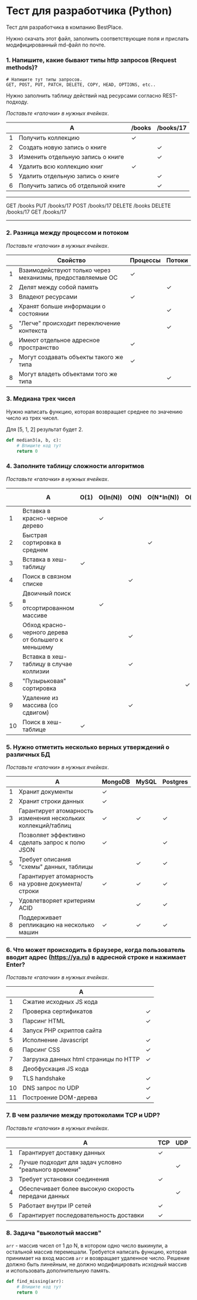 # Тест для разработчика (Python)

Тест для разработчика в компанию BestPlace.

Нужно скачать этот файл, заполнить соответствующие поля и прислать модифицированный md-файл по почте.


### 1. Напишите, какие бывают типы http запросов (Request methods)? 

~~~
# Напишите тут типы запросов.
GET, POST, PUT, PATCH, DELETE, COPY, HEAD, OPTIONS, etc..

~~~


Нужно заполнить таблицу действий над ресурсами согласно REST-подходу.

*Поставьте «галочки» в нужных ячейках*.

|      | A                                  | /books | /books/17 |
| ---- | ---------------------------------- | ------ | --------- |
| 1    | Получить коллекцию                 |   ✓    |           |
| 2    | Создать новую запись о книге       |        |     ✓     |
| 3    | Изменить отдельную запись о книге  |        |     ✓     |
| 4    | Удалить всю коллекцию книг         |   ✓    |           |
| 5    | Удалить отдельную запись о книге   |        |     ✓     |
| 6    | Получить запись об отдельной книге |        |     ✓     |

---
GET /books
PUT /books/17
POST /books/17
DELETE /books
DELETE /books/17
GET /books/17

---

### 2. Разница между процессом и потоком

*Поставьте «галочки» в нужных ячейках*.

|      | Свойство                                                   | Процессы | Потоки |
| ---- | ---------------------------------------------------------- | -------- | ------ |
| 1    | Взаимодействуют только через механизмы, предоставляемые ОС |     ✓    |        |
| 2    | Делят между собой память                                   |          |    ✓   |
| 3    | Владеют ресурсами                                          |     ✓    |        |
| 4    | Хранят больше информации о состоянии                       |          |    ✓   |
| 5    | "Легче" происходит переключение контекста                  |          |    ✓   |
| 6    | Имеют отдельное адресное пространство                      |     ✓    |        |
| 7    | Могут создавать объекты такого же типа                     |     ✓    |        |
| 8    | Могут владеть объектами того же типа                       |          |    ✓   |



### 3. Медиана трех чисел

Нужно написать функцию, которая возвращает среднее по значению число из трех чисел.

Для [5, 1, 2] результат будет 2.

~~~python
def median3(a, b, c):
    # Впишите код тут
    return 0
~~~


### 4. Заполните таблицу сложности алгоритмов

*Поставьте «галочки» в нужных ячейках*.

|      | A                                                  | O(1) | O(ln(N)) | O(N) | O(N*ln(N)) | O(N^2) | Другой вариант |
| ---- | -------------------------------------------------- | ---- | -------- | ---- | ---------- | ------ | ------------ |
| 1    | Вставка в красно-черное дерево                     |      |    ✓     |      |            |        |              |
| 2    | Быстрая сортировка в среднем                       |      |          |      |      ✓     |        |              |
| 3    | Вставка в хеш-таблицу                              |   ✓  |          |      |            |        |              |
| 4    | Поиск в связном списке                             |      |          |  ✓   |            |        |              |
| 5    | Двоичный поиск в отсортированном массиве           |      |    ✓     |      |            |        |              |
| 6    | Обход красно-черного дерева от большего к меньшему |      |          |  ✓   |            |        |              |
| 7    | Вставка в хеш-таблицу в случае коллизии            |      |          |  ✓   |            |        |              |
| 8    | "Пузырьковая" сортировка                           |      |          |      |            |    ✓   |              |
| 9    | Удаление из массива (со сдвигом)                   |      |          |  ✓   |            |        |              |
| 10   | Поиск в хеш-таблице                                |  ✓   |          |      |            |        |              |


### 5. Нужно отметить несколько верных утверждений о различных БД

*Поставьте «галочки» в нужных ячейках*.

|      | A                                                             | MongoDB | MySQL | Postgres |
| ---- | ------------------------------------------------------------  | ------- | ----- | -------- |
| 1    | Хранит документы                                              |   ✓     |       |          |
| 2    | Хранит строки данных                                          |   ✓     |       |          |
| 3    | Гарантирует атомарность изменения нескольких коллекций/таблиц |   ✓     |   ✓   |    ✓     |
| 4    | Позволяет эффективно сделать запрос к полю JSON               |   ✓     |       |    ✓     |
| 5    | Требует описания "схемы" данных, таблицы                      |         |   ✓   |    ✓     |
| 6    | Гарантирует атомарность на уровне документа/строки            |   ✓     |   ✓   |    ✓     |
| 7    | Удовлетворяет критериям ACID                                  |         |   ✓   |    ✓     |
| 8    | Поддерживает репликацию на несколько машин                    |   ✓     |   ✓   |    ✓     |


### 6. Что может происходить в браузере, когда пользователь вводит адрес (https://ya.ru) в адресной строке и нажимает Enter?

*Поставьте «галочки» в нужных ячейках*.

|      | A                                     |      |
| ---- | ------------------------------------- | ---- |
| 1    | Сжатие исходных JS кода               |      |
| 2    | Проверка сертификатов                 |  ✓   |
| 3    | Парсинг HTML                          |  ✓   |
| 4    | Запуск PHP скриптов сайта             |      |
| 5    | Исполнение Javascript                 |  ✓   |
| 6    | Парсинг CSS                           |  ✓   |
| 7    | Загрузка данных html страницы по HTTP |  ✓   |
| 8    | Деобфускация JS кода                  |      |
| 9    | TLS handshake                         |  ✓   |
| 10   | DNS запрос по UDP                     |  ✓   |
| 11   | Построение DOM-дерева                 |  ✓   |


### 7. В чем различие между протоколами TCP и UDP?

*Поставьте «галочки» в нужных ячейках*.

|      | A                                                    | TCP  | UDP  |
| ---- | ---------------------------------------------------- | ---- | ---- |
| 1    | Гарантирует доставку данных                          |  ✓   |      |
| 2    | Лучше подходит для задач условно "реального времени" |      |  ✓   |
| 3    | Требует установки соединения                         |  ✓   |      |
| 4    | Обеспечивает более высокую скорость передачи данных  |      |  ✓   |
| 5    | Работает внутри IP сетей                             |  ✓   |      |
| 6    | Гарантирует последовательность доставки              |  ✓   |      |


### 8. Задача "выколотый массив"

```arr``` - массив чисел от 1 до N, в котором одно число выкинули, а остальной массив перемешали. Требуется написать функцию, которая принимает на вход массив ```arr``` и возвращает удаленное число. Решение должно быть линейным, не должно модифицировать исходный массив и использовать дополнительную память.

```python
def find_missing(arr):
    # Впишите код тут
    return 0
```

